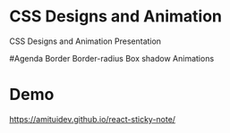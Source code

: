 # CSS Designs and Animation
CSS Designs and Animation Presentation

#Agenda
  Border
  Border-radius
  Box shadow
  Animations
  
# Demo
https://amituidev.github.io/react-sticky-note/
